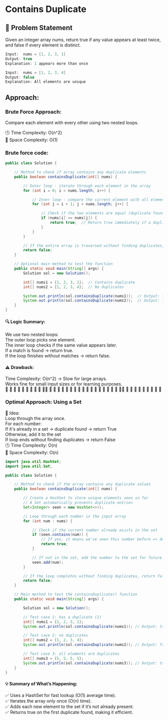 # Contains Duplicate  

## 🧾 Problem Statement  
Given an integer array nums, return true if any value appears at least twice, and false if every element is distinct.  

```java
Input:  nums = [1, 2, 3, 1]
Output: true
Explanation: 1 appears more than once

Input:  nums = [1, 2, 3, 4]
Output: false
Explanation: All elements are unique
```
## Approach:  
### Brute Force Approach:  
Compare each element with every other using two nested loops.  

🕒 Time Complexity: O(n^2)  
💾 Space Complexity: O(1)  
### Brute force code:  
```java
public class Solution {

    // Method to check if array contains any duplicate elements
    public boolean containsDuplicate(int[] nums) {

        // Outer loop - iterate through each element in the array
        for (int i = 0; i < nums.length; i++) {

            // Inner loop - compare the current element with all elements after it
            for (int j = i + 1; j < nums.length; j++) {

                // Check if the two elements are equal (duplicate found)
                if (nums[i] == nums[j]) {
                    return true;  // Return true immediately if a duplicate is found
                }
            }
        }

        // If the entire array is traversed without finding duplicates, return false
        return false;
    }

    // Optional main method to test the function
    public static void main(String[] args) {
        Solution sol = new Solution();

        int[] nums1 = {1, 2, 3, 1};  // Contains duplicate
        int[] nums2 = {1, 2, 3, 4};  // No duplicates

        System.out.println(sol.containsDuplicate(nums1));  // Output: true
        System.out.println(sol.containsDuplicate(nums2));  // Output: false
    }
}
```
#### 🔍 Logic Summary:  
We use two nested loops:  
The outer loop picks one element.  
The inner loop checks if the same value appears later.  
If a match is found → return true.  
If the loop finishes without matches → return false.  
#### ⚠️ Drawback:  
Time Complexity: O(n^2) → Slow for large arrays.  
Works fine for small input sizes or for learning purposes.  
🔹 🔹 🔹 🔹 🔹 🔹 🔹 🔹 🔹 🔹🔹 🔹 🔹 🔹 🔹 🔹 🔹 🔹 🔹 🔹 🔹 🔹 🔹 🔹 🔹 🔹 🔹 🔹 🔹🔹 🔹 🔹 🔹 🔹 🔹 🔹 🔹 🔹 🔹  

### Optimal Approach: Using a Set  
🧠 Idea:  
Loop through the array once.  
For each number:  
If it's already in a set → duplicate found → return True  
Otherwise, add it to the set  
If loop ends without finding duplicates → return False  
🕒 Time Complexity: O(n)  
💾 Space Complexity: O(n)  

```java
import java.util.HashSet;
import java.util.Set;

public class Solution {

    // Method to check if the array contains any duplicate values
    public boolean containsDuplicate(int[] nums) {

        // Create a HashSet to store unique elements seen so far
        // A Set automatically prevents duplicate entries
        Set<Integer> seen = new HashSet<>();

        // Loop through each number in the input array
        for (int num : nums) {

            // Check if the current number already exists in the set
            if (seen.contains(num)) {
                // If yes, it means we've seen this number before => duplicate found
                return true;
            }

            // If not in the set, add the number to the set for future checks
            seen.add(num);
        }

        // If the loop completes without finding duplicates, return false
        return false;
    }

    // Main method to test the containsDuplicate() function
    public static void main(String[] args) {

        Solution sol = new Solution();

        // Test case 1: has a duplicate (1)
        int[] nums1 = {1, 2, 3, 1};
        System.out.println(sol.containsDuplicate(nums1)); // Output: true

        // Test case 2: no duplicates
        int[] nums2 = {1, 2, 3, 4};
        System.out.println(sol.containsDuplicate(nums2)); // Output: false

        // Test case 3: all elements are duplicates
        int[] nums3 = {5, 5, 5, 5};
        System.out.println(sol.containsDuplicate(nums3)); // Output: true
    }
}
```
#### 💡 Summary of What’s Happening:  
✅ Uses a HashSet for fast lookup (O(1) average time).  
✅ Iterates the array only once (O(n) time).  
✅ Adds each new element to the set if it’s not already present.  
✅ Returns true on the first duplicate found, making it efficient.  
